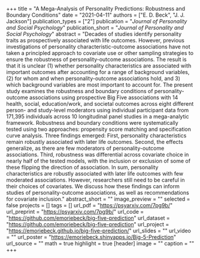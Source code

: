 +++
title = "A Mega-Analysis of Personality Predictions: Robustness and Boundary Conditions"
date = "2021-04-11"
authors = ["E. D. Beck", "J. J. Jackson"]
publication_types = ["2"]
publication = "_Journal of Personality and Social Psychology_"
publication_short = "_Journal of Personality and Social Psychology_"
abstract = "Decades of studies identify personality traits as prospectively associated with life outcomes. However, previous investigations of personality characteristic-outcome associations have not taken a principled approach to covariate use or other sampling strategies to ensure the robustness of personality-outcome associations. The result is that it is unclear (1) whether personality characteristics are associated with important outcomes after accounting for a range of background variables, (2) for whom and when personality-outcome associations hold, and 3) which background variables are most important to account for. The present study examines the robustness and boundary conditions of personality-outcome associations using prospective Big Five associations with 14 health, social, education/work, and societal outcomes across eight different person- and study-level moderators using individual participant data from 171,395 individuals across 10 longitudinal panel studies in a mega-analytic framework. Robustness and boundary conditions were systematically tested using two approaches: propensity score matching and specification curve analysis. Three findings emerged: First, personality characteristics remain robustly associated with later life outcomes. Second, the effects generalize, as there are few moderators of personality-outcome associations. Third, robustness was differential across covariate choice in nearly half of the tested models, with the inclusion or exclusion of some of these flipping the direction of association. In sum, personality characteristics are robustly associated with later life outcomes with few moderated associations. However, researchers still need to be careful in their choices of covariates. We discuss how these findings can inform studies of personality-outcome associations, as well as recommendations for covariate inclusion."
abstract_short = ""
image_preview = ""
selected = false
projects = []
tags = []
url_pdf = "https://psyarxiv.com/7pg9b/"
url_preprint = "https://psyarxiv.com/7pg9b/"
url_code = "https://github.com/emoriebeck/big-five-prediction"
url_dataset = "https://github.com/emoriebeck/big-five-prediction"
url_project = "https://emoriebeck.github.io/big-five-prediction/"
url_slides = ""
url_video = ""
url_poster = "https://emoriebeck.shinyapps.io/Big-5-Prediction"
url_source = ""
math = true
highlight = true
[header]
image = ""
caption = ""
+++
